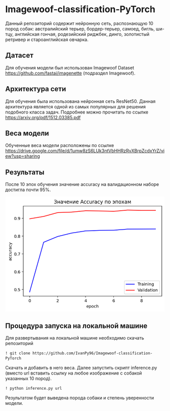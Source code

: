 # Imagewoof-classification-PyTorch
Данный репозиторий содержит нейронную сеть, распознающую 10 пород собак: австралийский терьер, бордер-терьер, самоед, бигль, ши-тцу, английская гончая, родезийский риджбек, динго, золотистый ретривер и староанглийская овчарка. 

## Датасет
Для обучения модели был использован Imagewoof Dataset https://github.com/fastai/imagenette (подраздел Imagewoof).

## Архитектура сети
Для обучения была использована нейронная сеть ResNet50. Данная архитектура является одной из самых популярных для решения подобного класса задач. Подробнее можно прочитать по ссылке https://arxiv.org/pdf/1512.03385.pdf

## Веса модели
Обученные веса модели расположены по ссылке https://drive.google.com/file/d/1umw8zS6LUk3ntVbHHRzRvXBrpZcdxYrZ/view?usp=sharing

## Результаты
После 10 эпох обучения значение accuracy на валидационном наборе достигла почти 95%.

<img src="plot.png"> 

## Процедура запуска на локальной машине
Для развертывания на локальной машине необходимо скачать репозиторий
```{r, engine='bash', count_lines}
! git clone https://github.com/IvanPy96/Imagewoof-classification-PyTorch
```
Скачать и добавить в него веса. Далее запустить скрипт inference.py (вместо url вставить ссылку на любое изображение с собакой указанных 10 пород).

```{r, engine='bash', count_lines}
! python inference.py url
```
Результатом будет выведена порода собаки и степень уверенности модели. 
